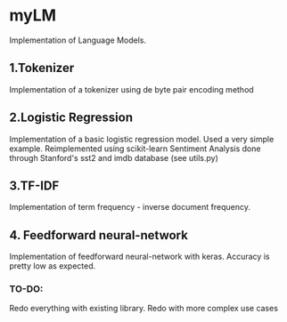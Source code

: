 # myLM
Implementation of Language Models.


## 1.Tokenizer
Implementation of a tokenizer using de byte pair encoding method

## 2.Logistic Regression
Implementation of a basic logistic regression model. Used a very simple example.
Reimplemented using scikit-learn
Sentiment Analysis done through Stanford's sst2 and imdb database (see utils.py)


## 3.TF-IDF
Implementation of term frequency - inverse document frequency.

## 4. Feedforward neural-network
Implementation of feedforward neural-network with keras.
Accuracy is pretty low as expected.

### TO-DO:
Redo everything with existing library.
Redo with more complex use cases

